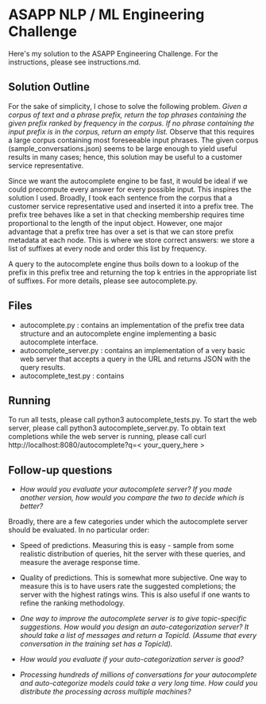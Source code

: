 ASAPP NLP / ML Engineering Challenge
====================================
Here's my solution to the ASAPP Engineering Challenge. For the instructions, please see instructions.md.

Solution Outline
----------------
For the sake of simplicity, I chose to solve the following problem.
_Given a corpus of text and a phrase prefix, return the top phrases containing the given prefix ranked by frequency in the corpus. If no phrase containing the input prefix is in the corpus, return an empty list._
Observe that this requires a large corpus containing most foreseeable input phrases. The given corpus (sample_conversations.json) seems to be large enough to yield useful results in many cases; hence, this solution may be useful to a customer service representative. 

Since we want the autocomplete engine to be fast, it would be ideal if we could precompute every answer for every possible input. This inspires the solution I used. Broadly, I took each sentence from the corpus that a customer service representative used and inserted it into a prefix tree. The prefix tree behaves like a set in that checking membership requires time proportional to the length of the input object. However, one major advantage that a prefix tree has over a set is that we can store prefix metadata at each node. This is where we store correct answers: we store a list of suffixes at every node and order this list by frequency. 

A query to the autocomplete engine thus boils down to a lookup of the prefix in this prefix tree and returning the top k entries in the appropriate list of suffixes. For more details, please see autocomplete.py.

Files
-----
- autocomplete.py : contains an implementation of the prefix tree data structure and an autocomplete engine implementing a basic autocomplete interface.
- autocomplete_server.py : contains an implementation of a very basic web server that accepts a query in the URL and returns JSON with the query results.
- autocomplete_test.py : contains 

Running
-------
To run all tests, please call python3 autocomplete_tests.py. To start the web server, please call python3 autocomplete_server.py. To obtain text completions while the web server is running, please call curl http://localhost:8080/autocomplete?q=< your_query_here > 


Follow-up questions
-------------------
- _How would you evaluate your autocomplete server? If you made another version, how would you compare the two to decide which is better?_

Broadly, there are a few categories under which the autocomplete server should be evaluated. In no particular order:
- Speed of predictions. Measuring this is easy - sample from some realistic distribution of queries, hit the server with these queries, and measure the average response time.
- Quality of predictions. This is somewhat more subjective. One way to measure this is to have users rate the suggested completions; the server with the highest ratings wins. This is also useful if one wants to refine the ranking methodology. 

- _One way to improve the autocomplete server is to give topic-specific suggestions. How would you design an auto-categorization server? It should take a list of messages and return a TopicId. (Assume that every conversation in the training set has a TopicId)._

- _How would you evaluate if your auto-categorization server is good?_

- _Processing hundreds of millions of conversations for your autocomplete and auto-categorize models could take a very long time. How could you distribute the processing across multiple machines?_
